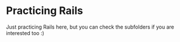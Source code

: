 # Practicing Rails

Just practicing Rails here, but you can check the subfolders if you are interested too :)
